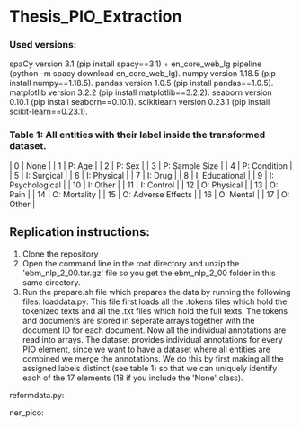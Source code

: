 # Thesis_PIO_Extraction

### Used versions:

 spaCy version 3.1 (pip install spacy==3.1) + en_core_web_lg pipeline (python -m spacy download en_core_web_lg).
 numpy version 1.18.5 (pip install numpy==1.18.5).
 pandas version 1.0.5 (pip install pandas==1.0.5).
 matplotlib version 3.2.2 (pip install matplotlib==3.2.2).
 seaborn version 0.10.1 (pip install seaborn==0.10.1).
 scikitlearn version 0.23.1 (pip install scikit-learn==0.23.1).
 
 ### Table 1: All entities with their label inside the transformed dataset.

| 0     | None               |
| 1     | P: Age             |
| 2     | P: Sex             |
| 3     | P: Sample Size     |
| 4     | P: Condition       |
| 5     | I: Surgical        |
| 6     | I: Physical        |
| 7     | I: Drug            |
| 8     | I: Educational     |
| 9     | I: Psychological   |
| 10    | I: Other           |
| 11    | I: Control         |
| 12    | O: Physical        |
| 13	   | O: Pain            |
| 14    | O: Mortality       |
| 15    | O: Adverse Effects |
| 16    | O: Mental          |
| 17    | O: Other           |


## Replication instructions: 

1. Clone the repository
2. Open the command line in the root directory and unzip the 'ebm_nlp_2_00.tar.gz' file so you get the ebm_nlp_2_00 folder in this same directory.
3. Run the prepare.sh file which prepares the data by running the following files:
  loaddata.py: 
    This file first loads all the .tokens files which hold the tokenized texts and all the .txt files which hold the full texts.
    The tokens and documents are stored in seperate arrays together with the document ID for each document. Now all the individual annotations are read into arrays. 
    The dataset provides individual annotations for every PIO element, since we want to have a dataset where all entities are combined we merge the annotations. 
    We do this by first making all the assigned labels distinct (see table 1) so that we can uniquely identify each of the 17 elements (18 if you include the 'None' class).
    
  reformdata.py: 
  
  ner_pico: 
  
